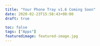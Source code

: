 ```yaml
---
title: "Your Phone Tray v1.6 Coming Soon"
date: 2020-02-23T15:58:43+08:00
draft: true

toc: false
tags: ["Apps"]
featuredimage: featured-image.jpg
---
```


